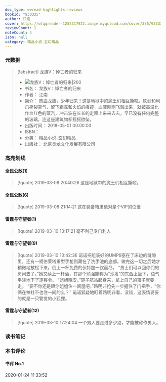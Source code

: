 ```yaml
---
doc_type: weread-highlights-reviews
bookId: "933335"
author: 江南
cover: https://wfqqreader-1252317822.image.myqcloud.com/cover/335/933335/t7_933335.jpg
reviewCount: 1
noteCount: 4
isbn: null
category: 精品小说-玄幻精品
---
```

### 元数据
> [!abstract] 龙族Ⅴ：悼亡者的归来
> - ![ 龙族Ⅴ：悼亡者的归来|200](https://wfqqreader-1252317822.image.myqcloud.com/cover/335/933335/t7_933335.jpg)
> - 书名： 龙族Ⅴ：悼亡者的归来
> - 作者： 江南
> - 简介： 热血龙族，少年归来！这是地狱中的魔王们相互撕咬。铁剑和利爪撕裂空气，留下霜冻和火焰的痕迹，血液刚刚飞溅出来，就被高温化作血红色的蒸汽，冲击波在长长的走廊上来来去去，早已没有任何完整的玻璃，连这座建筑物都摇摇欲坠。
> - 出版时间： 2018-05-01 00:00:00
> - ISBN： 
> - 分类： 精品小说-玄幻精品
> - 出版社： 北京灵龙文化发展有限公司
### 高亮划线

#### 全民公敌(1)
> [!quote] 2019-03-08 20:40:26
> 这是地狱中的魔王们相互撕咬。

#### 全民公敌(6)
> [!quote] 2019-03-08 21:14:21
> 这在装备箱里绝对是个VIP的位置

#### 雷霆与守望者(1)
> [!quote] 2019-03-10 13:17:21
> 毫不利己专门利人

#### 雷霆与守望者(9)
> [!quote] 2019-03-10 13:42:36
> 诺诺把组装好的UMP9塞在了床边的缝隙里，还有一柄伯莱塔重型手枪则藏在了洗手池的底部。做完这一切之后她才稍微地放松下来，倒上一杯免费的伏特加一饮而尽。 “男士们可以回你们的房间去了。”她又续上一杯酒，在那个勉强能称为“沙发”的东西上坐下，语气平淡地下了逐客令。 “姐姐晚安。”楚子航站起身来，拿上自己的箱子就要走。 “要不你还是跟你姐姐住一间屋吧。”路明非抢先一步握住了门把手，“你俩在神社不也住一间的么？” 诺诺狐疑地盯着路明非看，没错，这表情妥妥的就是一只警觉的小狐狸。

#### 雷霆与守望者(12)
> [!quote] 2019-03-10 17:24:04
> 一个男人要走过多少路，才能被称作男人。

### 读书笔记

### 本书评论
#### 书评 No.1

2020-01-24 11:33:52

